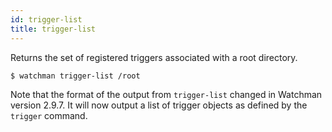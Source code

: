 ```yaml
---
id: trigger-list
title: trigger-list
---
```


Returns the set of registered triggers associated with a root directory.

```bash
$ watchman trigger-list /root
```

Note that the format of the output from `trigger-list` changed in Watchman
version 2.9.7. It will now output a list of trigger objects as defined by the
`trigger` command.

